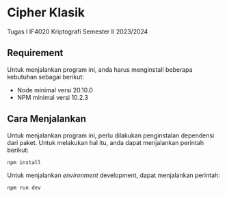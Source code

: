 # Cipher Klasik

Tugas I IF4020 Kriptografi Semester II 2023/2024

## Requirement

Untuk menjalankan program ini, anda harus menginstall beberapa kebutuhan sebagai berikut:

- Node minimal versi 20.10.0
- NPM minimal versi 10.2.3

## Cara Menjalankan

Untuk menjalankan program ini, perlu dilakukan penginstalan dependensi dari paket. Untuk melakukan hal itu, anda dapat menjalankan perintah berikut:

```sh
npm install
```

Untuk menjalankan _environment_ development, dapat menjalankan perintah:

```sh
npm run dev
```
